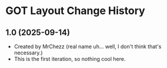 # GOT Layout Change History

## 1.0 (2025-09-14)

* Created by MrChezz (real name uh... well, I don't think that's necessary.)
* This is the first iteration, so nothing cool here.
